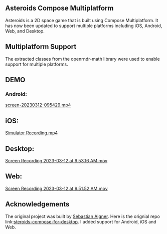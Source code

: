 ## Asteroids Compose Multiplatform
Asteroids is a 2D space game that is built using Compose Multiplatform. It has now been updated to support multiple platforms including iOS, Android, Web, and Desktop.

## Multiplatform Support
The extracted classes from the openrndr-math library were used to enable support for multiple platforms.

## DEMO
### Android:
[screen-20230312-095429.mp4](..%2F..%2FDesktop%2Fscreen-20230312-095429.mp4)

## iOS:
[Simulator Recording.mp4](..%2F..%2FDesktop%2FSimulator%20Recording.mp4)

## Desktop:
[Screen Recording 2023-03-12 at 9.53.16 AM.mov](..%2F..%2FDesktop%2FScreen%20Recording%202023-03-12%20at%209.53.16%20AM.mov)


## Web:
[Screen Recording 2023-03-12 at 9.51.52 AM.mov](..%2F..%2FDesktop%2FScreen%20Recording%202023-03-12%20at%209.51.52%20AM.mov)

## Acknowledgements
The original project was built by [Sebastian Aigner](https://github.com/SebastianAigner). Here is the orignial repo link:[steroids-compose-for-desktop](https://github.com/SebastianAigner/asteroids-compose-for-desktop). I added support for Android, iOS and Web.